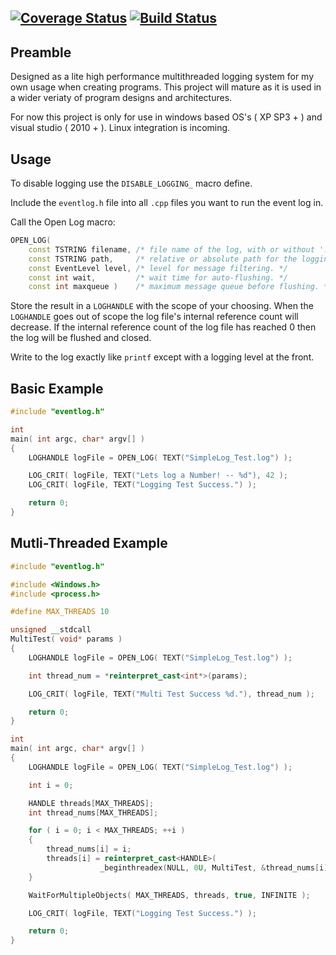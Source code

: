 [![Coverage Status](https://coveralls.io/repos/github/serdalis/SimpleLog/badge.svg?branch=master)](https://coveralls.io/github/serdalis/SimpleLog?branch=master)
[![Build Status](https://travis-ci.org/serdalis/SimpleLog.svg?branch=master)](https://travis-ci.org/serdalis/SimpleLog)
---

## Preamble
Designed as a lite high performance multithreaded logging system for my own usage when creating programs.
This project will mature as it is used in a wider veriaty of program designs and architectures.

For now this project is only for use in windows based OS's ( XP SP3 + ) and visual studio ( 2010 + ).
Linux integration is incoming.

## Usage
To disable logging use the `DISABLE_LOGGING_` macro define.

Include the `eventlog.h` file into all `.cpp` files you want to run the event log in.

Call the Open Log macro:

```C++
OPEN_LOG(
	const TSTRING filename, /* file name of the log, with or without '.log' */
	const TSTRING path,     /* relative or absolute path for the logging directory. */
	const EventLevel level, /* level for message filtering. */
	const int wait,         /* wait time for auto-flushing. */
	const int maxqueue )    /* maximum message queue before flushing. */
```

Store the result in a `LOGHANDLE` with the scope of your choosing.
When the `LOGHANDLE` goes out of scope the log file's internal reference count will decrease.
If the internal reference count of the log file has reached 0 then the log will be flushed and closed.

Write to the log exactly like `printf` except with a logging level at the front.

## Basic Example

```C++
#include "eventlog.h"

int
main( int argc, char* argv[] )
{
	LOGHANDLE logFile = OPEN_LOG( TEXT("SimpleLog_Test.log") );

	LOG_CRIT( logFile, TEXT("Lets log a Number! -- %d"), 42 );
	LOG_CRIT( logFile, TEXT("Logging Test Success.") );

	return 0;
}
```

## Mutli-Threaded Example

```C++
#include "eventlog.h"

#include <Windows.h>
#include <process.h>

#define MAX_THREADS 10

unsigned __stdcall
MultiTest( void* params )
{
	LOGHANDLE logFile = OPEN_LOG( TEXT("SimpleLog_Test.log") );

	int thread_num = *reinterpret_cast<int*>(params);

	LOG_CRIT( logFile, TEXT("Multi Test Success %d."), thread_num );

	return 0;
}

int
main( int argc, char* argv[] )
{
	LOGHANDLE logFile = OPEN_LOG( TEXT("SimpleLog_Test.log") );

	int i = 0;

	HANDLE threads[MAX_THREADS];
	int thread_nums[MAX_THREADS];

	for ( i = 0; i < MAX_THREADS; ++i )
	{
		thread_nums[i] = i;
		threads[i] = reinterpret_cast<HANDLE>(
					_beginthreadex(NULL, 0U, MultiTest, &thread_nums[i], 0U, NULL));
	}

	WaitForMultipleObjects( MAX_THREADS, threads, true, INFINITE );

	LOG_CRIT( logFile, TEXT("Logging Test Success.") );

	return 0;
}
```
